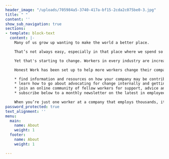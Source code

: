 ```yaml
---
header_image: "/uploads/705984a5-3740-417a-bf15-2cda2c075be0-3.jpg"
title: " "
content: ''
show_sub_navigation: true
sections:
- template: block-text
  content: |-
    Many of us grow up wanting to make the world a better place.

    That’s not always easy, especially in that place where we spend so much of our time: the workplace. It can be hard to find employers that live up to our values with so many companies contributing to global problems in some way, be it climate change, human rights abuses or aggressive tax avoidance. And so we feel we have little choice but to get on with things.

    Yet that's starting to change. Workers in every industry are increasingly coming together and pushing the companies they work for to do better. The last few years have seen workers get their companies to commit to cutting their emissions, stop whitewashing the reputations of controversial clients, and stop stocking dangerous weapons in retailers.

    Honest Work has been set up to help more workers change their companies for the better. Here you can: \[**_LINKS\]_**

    * find information and resources on how your company may be contributing to global problems and what they can do to change
    * learn how to go about advocating for change internally and getting colleagues on board
    * join an online community of fellow workers for support, advice and learning
    * subscribe below to a monthly newsletter on the latest in employee activism, with tips and opportunities to make a difference

    When you’re just one worker at a company that employs thousands, it can seem impossible to change things. But chances are you’re not alone, and by coming together you can make your company, your industry and the world a better place.
password_protected: true
text_alignment: ''
menu:
  main:
    name: About
    weight: 1
  footer:
    name: About
    weight: 1

---
```

